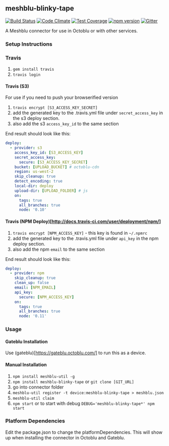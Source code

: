 ## meshblu-blinky-tape

[![Build Status](https://travis-ci.org/octoblu/meshblu-blinky-tape.svg?branch=master)](https://travis-ci.org/octoblu/meshblu-blinky-tape)
[![Code Climate](https://codeclimate.com/github/octoblu/meshblu-blinky-tape/badges/gpa.svg)](https://codeclimate.com/github/octoblu/meshblu-blinky-tape)
[![Test Coverage](https://codeclimate.com/github/octoblu/meshblu-blinky-tape/badges/coverage.svg)](https://codeclimate.com/github/octoblu/meshblu-blinky-tape)
[![npm version](https://badge.fury.io/js/meshblu-blinky-tape.svg)](http://badge.fury.io/js/meshblu-blinky-tape)
[![Gitter](https://badges.gitter.im/octoblu/help.svg)](https://gitter.im/octoblu/help)

A Meshblu connector for use in Octoblu or with other services.

### Setup Instructions

### Travis

1. `gem install travis`
1. `travis login`

#### Travis (S3)

For use if you need to push your browserified version

1. `travis encrypt [S3_ACCESS_KEY_SECRET]`
1. add the generated key to the .travis.yml file under `secret_access_key` in the s3 deploy section.
1. also add the s3 `access_key_id` to the same section

End result should look like this:

```yml
deploy:
  - provider: s3
    access_key_id: [S3_ACCESS_KEY]
    secret_access_key:
      secure: [S3_ACCESS_KEY_SECRET]
    bucket: [UPLOAD_BUCKET] # octoblu-cdn
    region: us-west-2
    skip_cleanup: true
    detect_encoding: true
    local-dir: deploy
    upload-dir: [UPLOAD_FOLDER] # js
    on:
      tags: true
      all_branches: true
      node: '0.10'
```

#### Travis (NPM Deploy)[http://docs.travis-ci.com/user/deployment/npm/]

1. `travis encrypt [NPM_ACCESS_KEY]` - this key is found in `~/.npmrc`
1. add the generated key to the .travis.yml file under `api_key` in the npm deploy section.
1. also add the npm `email` to the same section

End result should look like this:

```yml
deploy:
  - provider: npm
    skip_cleanup: true
    clean_up: false
    email: [NPM_EMAIL]
    api_key:
      secure: [NPM_ACCESS_KEY]
    on:
      tags: true
      all_branches: true
      node: '0.11'
```

### Usage

#### Gateblu Installation

Use (gateblu)[https://gateblu.octoblu.com/] to run this as a device.

#### Manual Installation

1. `npm install meshblu-util -g`
1. `npm install meshblu-blinky-tape` or `git clone [GIT_URL]`
1. go into connector folder
1. `meshblu-util register -t device:meshblu-blinky-tape > meshblu.json`
1. `meshblu-util claim`
1. `npm start` or to start with debug `DEBUG='meshblu-blinky-tape*' npm start`


### Platform Dependencies

Edit the package.json to change the platformDependencies. This will show up when installing the connector in Octoblu and Gateblu.
